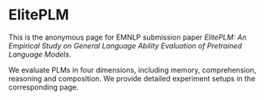 # ElitePLM

This is the anonymous page for EMNLP submission paper *ElitePLM: An Empirical Study on General Language Ability Evaluation of Pretrained Language Models*.

We evaluate PLMs in four dimensions, including memory, comprehension, reasoning and composition. We provide detailed experiment setups in the corresponding page.
